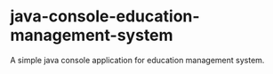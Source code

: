 # java-console-education-management-system
A simple java console application for education management system.
